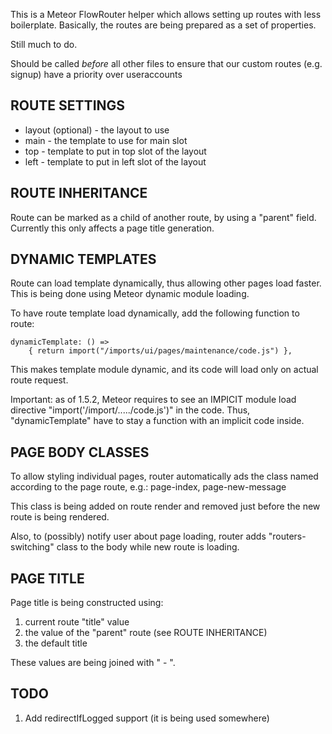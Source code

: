 This is a Meteor FlowRouter helper which allows setting up routes with less
boilerplate. Basically, the routes are being prepared as a set of
properties.

Still much to do.

Should be called _before_ all other files to ensure that our
custom routes (e.g. signup) have a priority over useraccounts

ROUTE SETTINGS
-----

* layout (optional) - the layout to use
* main - the template to use for main slot
* top - template to put in top slot of the layout
* left - template to put in left slot of the layout

ROUTE INHERITANCE
-----

Route can be marked as a child of another route, by using a "parent"
field. Currently this only affects a page title generation.

DYNAMIC TEMPLATES
-----

Route can load template dynamically, thus allowing other pages load
faster. This is being done using Meteor dynamic module loading.

To have route template load dynamically, add the following function to route:

```
dynamicTemplate: () =>
	{ return import("/imports/ui/pages/maintenance/code.js") },
```

This makes template module dynamic, and its code will load only on actual
route request.

Important: as of 1.5.2, Meteor requires to see
an IMPICIT module load directive "import('/import/...../code.js')"
in the code. Thus, "dynamicTemplate" have to stay a function with an
implicit code inside.

PAGE BODY CLASSES
-----

To allow styling individual pages, router automatically ads the class
named according to the page route, e.g.: page-index, page-new-message

This class is being added on route render and removed just before the new
route is being rendered.

Also, to (possibly) notify user about page loading, router adds
"routers-switching" class to the body while new route is loading.

PAGE TITLE
-----

Page title is being constructed using:
1. current route "title" value
2. the value of the "parent" route (see ROUTE INHERITANCE)
3. the default title

These values are being joined with " - ".

TODO
-----

1. Add redirectIfLogged support (it is being used somewhere)
